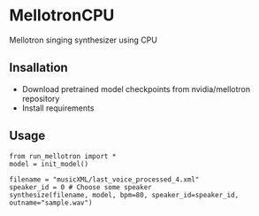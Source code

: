 # MellotronCPU
Mellotron singing synthesizer using CPU

## Insallation

- Download pretrained model checkpoints from nvidia/mellotron repository
- Install requirements


## Usage


```
from run_mellotron import *
model = init_model()

filename = "musicXML/last_voice_processed_4.xml"
speaker_id = 0 # Choose some speaker
synthesize(filename, model, bpm=80, speaker_id=speaker_id, outname="sample.wav")
```
